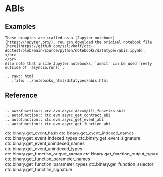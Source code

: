 
# ABIs

## Examples

```{admonition} Note
These examples are crafted as a [Jupyter notebook](https://jupyter.org/). You can download the original notebook file [here](https://github.com/sslivkoff/ctc-doctest/blob/main/source/python/notebooks/datatypes/abis.ipynb).
</br>
</br>
Also note that inside Jupyter notebooks, `await` can be used freely outside of `asyncio.run()`.
```

```{eval-rst}
.. raw:: html
   :file: ../notebooks_html/datatypes/abis.html
```

## Reference
```{eval-rst}

.. autofunction:: ctc.evm.async_decompile_function_abis
.. autofunction:: ctc.evm.async_get_contract_abi
.. autofunction:: ctc.evm.async_get_event_abi
.. autofunction:: ctc.evm.async_get_function_abi
```


ctc.binary.get_event_hash
ctc.binary.get_event_indexed_names
ctc.binary.get_event_indexed_types
ctc.binary.get_event_signature
ctc.binary.get_event_unindexed_names
ctc.binary.get_event_unindexed_types
ctc.binary.get_function_output_names
ctc.binary.get_function_output_types
ctc.binary.get_function_parameter_names
ctc.binary.get_function_parameter_types
ctc.binary.get_function_selector
ctc.binary.get_function_signature

